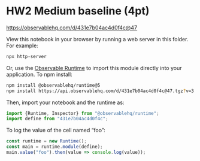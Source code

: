 # HW2 Medium baseline (4pt)

https://observablehq.com/d/431e7b04ac4d0f4c@47

View this notebook in your browser by running a web server in this folder. For
example:

~~~sh
npx http-server
~~~

Or, use the [Observable Runtime](https://github.com/observablehq/runtime) to
import this module directly into your application. To npm install:

~~~sh
npm install @observablehq/runtime@5
npm install https://api.observablehq.com/d/431e7b04ac4d0f4c@47.tgz?v=3
~~~

Then, import your notebook and the runtime as:

~~~js
import {Runtime, Inspector} from "@observablehq/runtime";
import define from "431e7b04ac4d0f4c";
~~~

To log the value of the cell named “foo”:

~~~js
const runtime = new Runtime();
const main = runtime.module(define);
main.value("foo").then(value => console.log(value));
~~~
